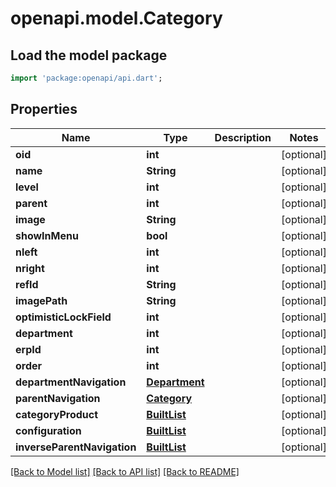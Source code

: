 # openapi.model.Category

## Load the model package
```dart
import 'package:openapi/api.dart';
```

## Properties
Name | Type | Description | Notes
------------ | ------------- | ------------- | -------------
**oid** | **int** |  | [optional] 
**name** | **String** |  | [optional] 
**level** | **int** |  | [optional] 
**parent** | **int** |  | [optional] 
**image** | **String** |  | [optional] 
**showInMenu** | **bool** |  | [optional] 
**nleft** | **int** |  | [optional] 
**nright** | **int** |  | [optional] 
**refId** | **String** |  | [optional] 
**imagePath** | **String** |  | [optional] 
**optimisticLockField** | **int** |  | [optional] 
**department** | **int** |  | [optional] 
**erpId** | **int** |  | [optional] 
**order** | **int** |  | [optional] 
**departmentNavigation** | [**Department**](Department.md) |  | [optional] 
**parentNavigation** | [**Category**](Category.md) |  | [optional] 
**categoryProduct** | [**BuiltList<CategoryProduct>**](CategoryProduct.md) |  | [optional] 
**configuration** | [**BuiltList<Configuration>**](Configuration.md) |  | [optional] 
**inverseParentNavigation** | [**BuiltList<Category>**](Category.md) |  | [optional] 

[[Back to Model list]](../README.md#documentation-for-models) [[Back to API list]](../README.md#documentation-for-api-endpoints) [[Back to README]](../README.md)


